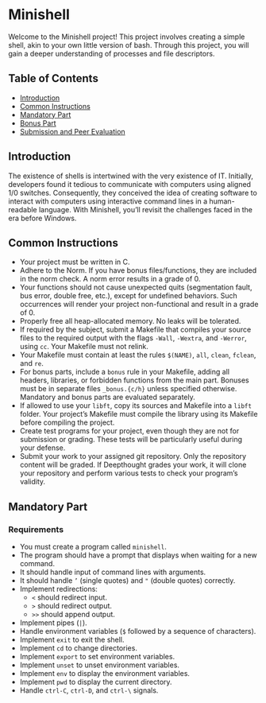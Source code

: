 # Minishell

Welcome to the Minishell project! This project involves creating a simple shell, akin to your own little version of bash. Through this project, you will gain a deeper understanding of processes and file descriptors.

## Table of Contents

- [Introduction](#introduction)
- [Common Instructions](#common-instructions)
- [Mandatory Part](#mandatory-part)
- [Bonus Part](#bonus-part)
- [Submission and Peer Evaluation](#submission-and-peer-evaluation)

## Introduction

The existence of shells is intertwined with the very existence of IT. Initially, developers found it tedious to communicate with computers using aligned 1/0 switches. Consequently, they conceived the idea of creating software to interact with computers using interactive command lines in a human-readable language. With Minishell, you’ll revisit the challenges faced in the era before Windows.

## Common Instructions

- Your project must be written in C.
- Adhere to the Norm. If you have bonus files/functions, they are included in the norm check. A norm error results in a grade of 0.
- Your functions should not cause unexpected quits (segmentation fault, bus error, double free, etc.), except for undefined behaviors. Such occurrences will render your project non-functional and result in a grade of 0.
- Properly free all heap-allocated memory. No leaks will be tolerated.
- If required by the subject, submit a Makefile that compiles your source files to the required output with the flags `-Wall`, `-Wextra`, and `-Werror`, using `cc`. Your Makefile must not relink.
- Your Makefile must contain at least the rules `$(NAME)`, `all`, `clean`, `fclean`, and `re`.
- For bonus parts, include a `bonus` rule in your Makefile, adding all headers, libraries, or forbidden functions from the main part. Bonuses must be in separate files `_bonus.{c/h}` unless specified otherwise. Mandatory and bonus parts are evaluated separately.
- If allowed to use your `libft`, copy its sources and Makefile into a `libft` folder. Your project’s Makefile must compile the library using its Makefile before compiling the project.
- Create test programs for your project, even though they are not for submission or grading. These tests will be particularly useful during your defense.
- Submit your work to your assigned git repository. Only the repository content will be graded. If Deepthought grades your work, it will clone your repository and perform various tests to check your program’s validity.

## Mandatory Part

### Requirements

- You must create a program called `minishell`.
- The program should have a prompt that displays when waiting for a new command.
- It should handle input of command lines with arguments.
- It should handle `’` (single quotes) and `"` (double quotes) correctly.
- Implement redirections:
  - `<` should redirect input.
  - `>` should redirect output.
  - `>>` should append output.
- Implement pipes (`|`).
- Handle environment variables (`$` followed by a sequence of characters).
- Implement `exit` to exit the shell.
- Implement `cd` to change directories.
- Implement `export` to set environment variables.
- Implement `unset` to unset environment variables.
- Implement `env` to display the environment variables.
- Implement `pwd` to display the current directory.
- Handle `ctrl-C`, `ctrl-D`, and `ctrl-\` signals.

